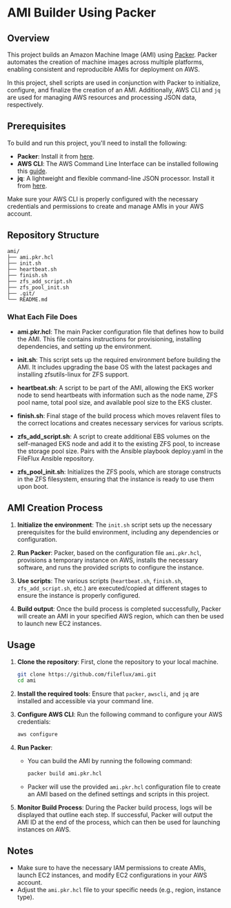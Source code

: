 
# AMI Builder Using Packer

## Overview
This project builds an Amazon Machine Image (AMI) using [Packer](https://www.packer.io/). Packer automates the creation of machine images across multiple platforms, enabling consistent and reproducible AMIs for deployment on AWS. 

In this project, shell scripts are used in conjunction with Packer to initialize, configure, and finalize the creation of an AMI. Additionally, AWS CLI and `jq` are used for managing AWS resources and processing JSON data, respectively.

## Prerequisites

To build and run this project, you'll need to install the following:

- **Packer**: Install it from [here](https://www.packer.io/docs/install/index.html).
- **AWS CLI**: The AWS Command Line Interface can be installed following this [guide](https://docs.aws.amazon.com/cli/latest/userguide/installing.html).
- **jq**: A lightweight and flexible command-line JSON processor. Install it from [here](https://stedolan.github.io/jq/download/).

Make sure your AWS CLI is properly configured with the necessary credentials and permissions to create and manage AMIs in your AWS account.

## Repository Structure

```plaintext
ami/
├── ami.pkr.hcl            
├── init.sh                
├── heartbeat.sh           
├── finish.sh              
├── zfs_add_script.sh      
├── zfs_pool_init.sh       
├── .git/                  
└── README.md              
```

### What Each File Does

- **ami.pkr.hcl**: The main Packer configuration file that defines how to build the AMI. This file contains instructions for provisioning, installing dependencies, and setting up the environment.
  
- **init.sh**: This script sets up the required environment before building the AMI. It includes upgrading the base OS with the latest packages and installing zfsutils-linux for ZFS support.
  
- **heartbeat.sh**: A script to be part of the AMI, allowing the EKS worker node to send heartbeats with information such as the node name, ZFS pool name, total pool size, and available pool size to the EKS cluster. 
  
- **finish.sh**: Final stage of the build process which moves relavent files to the correct locations and creates necessary services for various scripts.
  
- **zfs_add_script.sh**: A script to create additional EBS volumes on the self-managed EKS node and add it to the existing ZFS pool, to increase the storage pool size. Pairs with the Ansible playbook deploy.yaml in the FileFlux Ansible repository.
  
- **zfs_pool_init.sh**: Initializes the ZFS pools, which are storage constructs in the ZFS filesystem, ensuring that the instance is ready to use them upon boot.

## AMI Creation Process

1. **Initialize the environment**: 
   The `init.sh` script sets up the necessary prerequisites for the build environment, including any dependencies or configuration.

2. **Run Packer**: 
   Packer, based on the configuration file `ami.pkr.hcl`, provisions a temporary instance on AWS, installs the necessary software, and runs the provided scripts to configure the instance.

3. **Use scripts**: 
   The various scripts (`heartbeat.sh`, `finish.sh`, `zfs_add_script.sh`, etc.) are executed/copied at different stages to ensure the instance is properly configured.

4. **Build output**: 
   Once the build process is completed successfully, Packer will create an AMI in your specified AWS region, which can then be used to launch new EC2 instances.

## Usage

1. **Clone the repository**: 
   First, clone the repository to your local machine.
   ```bash
   git clone https://github.com/fileflux/ami.git
   cd ami
   ```

2. **Install the required tools**: 
   Ensure that `packer`, `awscli`, and `jq` are installed and accessible via your command line.

3. **Configure AWS CLI**:
   Run the following command to configure your AWS credentials:
   ```bash
   aws configure
   ```

4. **Run Packer**:
   - You can build the AMI by running the following command:
     ```bash
     packer build ami.pkr.hcl
     ```
   - Packer will use the provided `ami.pkr.hcl` configuration file to create an AMI based on the defined settings and scripts in this project.

5. **Monitor Build Process**:
   During the Packer build process, logs will be displayed that outline each step. If successful, Packer will output the AMI ID at the end of the process, which can then be used for launching instances on AWS.

## Notes

- Make sure to have the necessary IAM permissions to create AMIs, launch EC2 instances, and modify EC2 configurations in your AWS account.
- Adjust the `ami.pkr.hcl` file to your specific needs (e.g., region, instance type).
